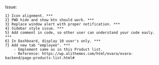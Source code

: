Issue:

    1} Icon alignment. ***
    2} PWD hide and show btn should work. ***
    3} Replace window alert with proper notification. ***
    4} Sidebar style issue. ***
    5} Add comment in code, so other user can understand your code easly. ***
    6} In Dashboard, display 10 user's only. ***
    7} Add new tab "employee". ***
        - Emplement same as in this Product list.
        - Reference: https://wp.alithemes.com/html/evara/evara-backend/page-products-list.html#